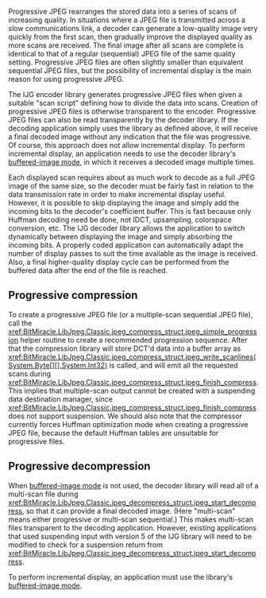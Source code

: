 Progressive JPEG rearranges the stored data into a series of scans of increasing quality. In situations where a JPEG file is transmitted across a slow communications link, a decoder can generate a low-quality image very quickly from the first scan, then gradually improve the displayed quality as more scans are received. The final image after all scans are complete is identical to that of a regular (sequential) JPEG file of the same quality setting. Progressive JPEG files are often slightly smaller than equivalent sequential JPEG files, but the possibility of incremental display is the main reason for using progressive JPEG. 

The IJG encoder library generates progressive JPEG files when given a suitable "scan script" defining how to divide the data into scans. Creation of progressive JPEG files is otherwise transparent to the encoder. Progressive JPEG files can also be read transparently by the decoder library. If the decoding application simply uses the library as defined above, it will receive a final decoded image without any indication that the file was progressive. Of course, this approach does not allow incremental display. To perform incremental display, an application needs to use the decoder library's [buffered-image mode](~/articles/KB/buffered-image-mode.html), in which it receives a decoded image multiple times. 

Each displayed scan requires about as much work to decode as a full JPEG image of the same size, so the decoder must be fairly fast in relation to the data transmission rate in order to make incremental display useful. However, it is possible to skip displaying the image and simply add the incoming bits to the decoder's coefficient buffer. This is fast because only Huffman decoding need be done, not IDCT, upsampling, colorspace conversion, etc. The IJG decoder library allows the application to switch dynamically between displaying the image and simply absorbing the incoming bits. A properly coded application can automatically adapt the number of display passes to suit the time available as the image is received. Also, a final higher-quality display cycle can be performed from the buffered data after the end of the file is reached.

Progressive compression
-----------------------

To create a progressive JPEG file (or a multiple-scan sequential JPEG file), call the <xref:BitMiracle.LibJpeg.Classic.jpeg_compress_struct.jpeg_simple_progression> helper routine to create a recommended progression sequence. After that the compression library will store DCT'd data into a buffer array as <xref:BitMiracle.LibJpeg.Classic.jpeg_compress_struct.jpeg_write_scanlines(System.Byte[][],System.Int32)> is called, and will emit all the requested scans during <xref:BitMiracle.LibJpeg.Classic.jpeg_compress_struct.jpeg_finish_compress>. This implies that multiple-scan output cannot be created with a suspending data destination manager, since <xref:BitMiracle.LibJpeg.Classic.jpeg_compress_struct.jpeg_finish_compress> does not support suspension. We should also note that the compressor currently forces Huffman optimization mode when creating a progressive JPEG file, because the default Huffman tables are unsuitable for progressive files. 

Progressive decompression
-------------------------

When [buffered-image mode](~/articles/KB/buffered-image-mode.html) is not used, the decoder library will read all of a multi-scan file during <xref:BitMiracle.LibJpeg.Classic.jpeg_decompress_struct.jpeg_start_decompress>, so that it can provide a final decoded image. (Here "multi-scan" means either progressive or multi-scan sequential.) This makes multi-scan files transparent to the decoding application. However, existing applications that used suspending input with version 5 of the IJG library will need to be modified to check for a suspension return from <xref:BitMiracle.LibJpeg.Classic.jpeg_decompress_struct.jpeg_start_decompress>. 

To perform incremental display, an application must use the library's [buffered-image mode](~/articles/KB/buffered-image-mode.html). 

